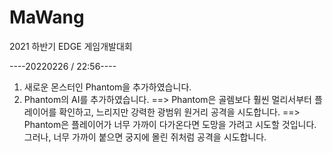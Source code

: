 # MaWang
2021 하반기 EDGE 게임개발대회


----20220226 / 22:56----
1. 새로운 몬스터인 Phantom을 추가하였습니다.
2. Phantom의 AI를 추가하였습니다.
==> Phantom은 골렘보다 훨씬 멀리서부터 플레이어를 확인하고, 느리지만 강력한 광범위 원거리 공격을 시도합니다.
==> Phantom은 플레이어가 너무 가까이 다가온다면 도망을 가려고 시도할 것입니다. 그러나, 너무 가까이 붙으면 궁지에 몰린 쥐처럼 공격을 시도합니다.
